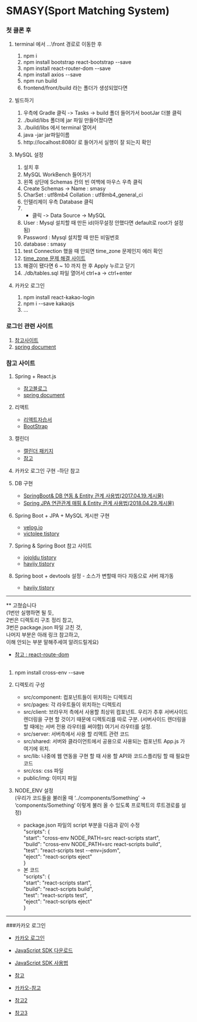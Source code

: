 # SMASY(Sport Matching System)

### 첫 클론 후
1. terminal 에서 \...\front 경로로 이동한 후 
    1. npm i
    2. npm install bootstrap react-bootstrap --save
    3. npm install react-router-dom --save
    4. npm install axios --save
    5. npm run build
    6. frontend/front/build 라는 폴더가 생성되었다면
2. 빌드하기
    1. 우측에 Gradle 클릭 -> Tasks -> build 폴더 들어가서 bootJar 더블 클릭
    2. ./build/libs 폴더에 jar 파일 만들어졌다면
    3. ./build/libs 에서 terminal 열어서 
    4. java -jar jar파일이름 
    5. http://localhost:8080/ 로 들어가서 실행이 잘 되는지 확인

3. MySQL 설정
    1. 설치 후 
    2. MySQL WorkBench 들어가기
    3. 왼쪽 상단에 Schemas 칸의 빈 여백에 마우스 우측 클릭
    4. Create Schemas -> Name : smasy
    5. CharSet : utf8mb4    Collation : utf8mb4_general_ci
    6. 인텔리제이 우측 Database 클릭
    7. + 클릭 -> Data Source -> MySQL
    8. User : Mysql 설치할 때 만든 id(아무설정 안했다면 default로 root가 설정 됨)
    9. Password : Mysql 설치할 때 만든 비밀번호 
    10. database : smasy
    11. test Connection 했을 때 안되면 time_zone 문제인지 에러 확인
    12. [time_zone 문제 해결 사이트](https://jwkim96.tistory.com/23)
    13. 해결이 됐다면 6 ~ 10 까지 한 후 Apply 누르고 닫기
    14. ./db/tables.sql 파일 열어서 ctrl+a -> ctrl+enter
    
4. 카카오 로그인
    1. npm install react-kakao-login
    2. npm i --save kakaojs
    3. ...
    
### 로그인 관련 사이트
 1. [참고사이트](https://xmfpes.github.io/spring/spring-security/)
 2. [spring document](https://spring.io/guides/tutorials/spring-boot-oauth2/)
 
### 참고 사이트
1. Spring + React.js
    - [참고블로그](https://lemontia.tistory.com/912)
    - [spring document](https://spring.io/guides/tutorials/react-and-spring-data-rest?utm_content=buffer6f4d3&utm_medium=social&utm_source=plus.google.com&utm_campaign=buffer/)
 
2. 리액트
    - [리액트자습서](https://ko.reactjs.org/)
    - [BootStrap](https://react-bootstrap.github.io/)
    
3. 캘린더
    - [캘린더 패키지](https://www.npmjs.com/package/react-calendar)
    - [참고](https://codingmania.tistory.com/360)

4. 카카오 로그인 구현
    -하단 참고
    
5. DB 구현
    - [SpringBoot& DB 연동 & Entity 관계 사용법(2017.04.19.게시물)](https://m.blog.naver.com/sim4858/220985748658)
    - [Spring JPA 연관관계 매핑 & Entity 관계 사용법(2018.04.29.게시물)](https://victorydntmd.tistory.com/208)

6. Spring Boot + JPA + MySQL 게시판 구현
    - [velog.io](https://velog.io/@max9106/Spring-Boot-%ED%94%84%EB%A1%9C%EC%A0%9D%ED%8A%B8-%EC%83%9D%EC%84%B1)
    - [victolee tistory](https://victorydntmd.tistory.com/320?category=764331)
7. Spring & Spring Boot 참고 사이트
    - [jojoldu tistory](https://jojoldu.tistory.com/)
    - [havijy tistory](https://haviyj.tistory.com/11)   

8. Spring boot + devtools 설정 - 소스가 변할때 마다 자동으로 서버 재가동
    - [havijy tistory](https://haviyj.tistory.com/11)   


***
** 고쳤습니다 <br>
(1번만 실행하면 될 듯,<br>
2번은 디렉토리 구조 정리 참고,<br>
3번은 package.json 파일 고친 것,<br>
나머지 부분은 아래 링크 참고하고,<br>
이해 안되는 부분 말해주세여 알려드릴게요)
- [참고 : react-route-dom](https://velopert.com/3417)
<br><br>
1. npm install cross-env --save

2. 디렉토리 구성
    - src/component: 컴포넌트들이 위치하는 디렉토리
    - src/pages: 각 라우트들이 위치하는 디렉토리
    - src/client: 브라우저 측에서 사용할 최상위 컴포넌트. 우리가 추후 서버사이드 렌더링을 구현 할 것이기 때문에 디렉토리를 따로 구분. (서버사이드 렌더링을 할 때에는 서버 전용 라우터를 써야함) 여기서 라우터를 설정.
    - src/server: 서버측에서 사용 할 리액트 관련 코드
    - src/shared: 서버와 클라이언트에서 공용으로 사용되는 컴포넌트 App.js 가 여기에 위치.
    - src/lib: 나중에 웹 연동을 구현 할 때 사용 할 API와 코드스플리팅 할 때 필요한 코드
    - src/css: css 파일
    - public/img: 이미지 파일 
    
3. NODE_ENV 설정
<br>(우리가 코드들을 불러올 때 ‘../components/Something’ -> ‘components/Something’ 이렇게 불러 올 수 있도록 프로젝트의 루트경로를 설정)
    - package.json 파일의 script 부분을 다음과 같이 수정<br>
  "scripts": {<br>
    "start": "cross-env NODE_PATH=src react-scripts start",<br>
    "build": "cross-env NODE_PATH=src react-scripts build",<br>
    "test": "react-scripts test --env=jsdom",<br>
    "eject": "react-scripts eject"<br>
  }
    - 본 코드 <br>
    "scripts": {<br>
        "start": "react-scripts start",<br>
        "build": "react-scripts build",<br>
        "test": "react-scripts test",<br>
        "eject": "react-scripts eject"<br>
      }
      
---
###카카오 로그인

   - [카카오 로그인](https://developers.kakao.com/docs/latest/ko/kakaologin/common)
   - [JavaScript SDK 다운로드](https://developers.kakao.com/docs/latest/ko/sdk-download/js)
   - [JavaScript SDK 사용법](https://developers.kakao.com/docs/latest/ko/getting-started/sdk-js)

   - [참고](http://macaronics.net/index.php/m03/codeigniter/view/905)
   - [카카오-참고](https://electricburglar.tistory.com/151)
   - [참고2](https://m.blog.naver.com/PostView.nhn?blogId=hjinha2&logNo=221176502285&proxyReferer=https:%2F%2Fwww.google.com%2F)
   - [참고3](https://krksap.tistory.com/1579)